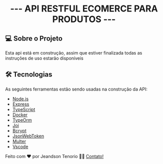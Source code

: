 <h1 align="center">
   --- API RESTFUL ECOMERCE PARA PRODUTOS ---
</h1>

## 💻 Sobre o Projeto

Esta api está em construção, assim que estiver finalizada todas as instruções de uso estarão disponíveis


## 🛠 Tecnologias

As seguintes ferramentas estão sendo usadas na construção da API:

- [Node.js][nodejs]
- [Express][express]
- [TypeScript][typescript]
- [Docker][docker]
- [TypeOrm][typeorm]
- [Joi][joi]
- [Bcrypt][bcrypt]
- [JsonWebToken][jsonwebtoken]
- [Multer][multer]
- [Vscode][vscode]

Feito com ❤️ por Jeandson Tenorio 👋🏽 [Contato!](https://www.linkedin.com/in/jeandson/)

[nodejs]: https://nodejs.org/
[express]: https://expressjs.com/pt-br/
[typescript]: https://www.typescriptlang.org/
[typeorm]: https://typeorm.io/#/
[Joi]: https://joi.dev/api/?v=17.4.2
[docker]: https://docs.docker.com/
[bcrypt]: https://www.npmjs.com/package/bcryptjs
[jsonwebtoken]: https://www.npmjs.com/package/jsonwebtoken
[multer]: https://www.npmjs.com/package/multer
[Vscode]: https://code.visualstudio.com/

